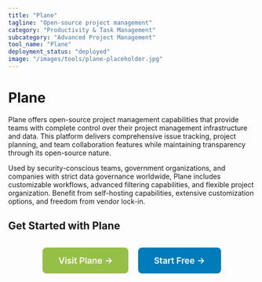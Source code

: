 ```yaml
---
title: "Plane"
tagline: "Open-source project management"
category: "Productivity & Task Management"
subcategory: "Advanced Project Management"
tool_name: "Plane"
deployment_status: "deployed"
image: "/images/tools/plane-placeholder.jpg"
---
```


# Plane

Plane offers open-source project management capabilities that provide teams with complete control over their project management infrastructure and data. This platform delivers comprehensive issue tracking, project planning, and team collaboration features while maintaining transparency through its open-source nature.

Used by security-conscious teams, government organizations, and companies with strict data governance worldwide, Plane includes customizable workflows, advanced filtering capabilities, and flexible project organization. Benefit from self-hosting capabilities, extensive customization options, and freedom from vendor lock-in.

## Get Started with Plane

<div style="text-align: center; margin: 2rem 0;">
  <a href="https://plane.so" target="_blank" rel="noopener noreferrer" style="display: inline-block; background: #96BF47; color: white; padding: 1rem 2rem; text-decoration: none; border-radius: 8px; font-weight: 600; font-size: 1.1rem; margin-right: 1rem;">Visit Plane →</a>
  <a href="https://app.plane.so/sign-up" target="_blank" rel="noopener noreferrer" style="display: inline-block; background: #007cba; color: white; padding: 1rem 2rem; text-decoration: none; border-radius: 8px; font-weight: 600; font-size: 1.1rem;">Start Free →</a>
</div>